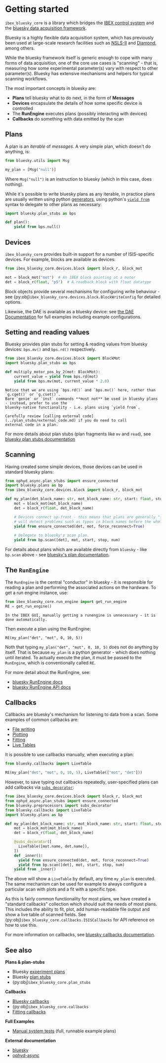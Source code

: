 # Getting started

`ibex_bluesky_core` is a library which bridges the 
[IBEX control system](https://github.com/ISISComputingGroup/ibex_user_manual/wiki/What-Is-IBEX) 
and the [bluesky data acquisition framework](https://blueskyproject.io/).

Bluesky is a highly flexible data acquisition system, which has previously been used at
large-scale research facilities such as [NSLS-II](https://www.bnl.gov/nsls2/) and 
[Diamond](https://www.diamond.ac.uk/Home.html), among others.

While the bluesky framework itself is generic enough to cope with many forms of data acquisition,
one of the core use cases is "scanning" - that is, measuring how some experimental parameter(s) 
vary with respect to other parameter(s). Bluesky has extensive mechanisms and helpers for typical
scanning workflows.

The most important concepts in bluesky are:
- **Plans** tell bluesky what to do next, in the form of **Messages**
- **Devices** encapsulate the details of how some specific device is controlled
- The **RunEngine** executes plans (possibly interacting with devices)
- **Callbacks** do something with data emitted by the scan

## Plans

A plan is an _iterable_ of _messages_. A very simple plan, which doesn't do anything, is:

```python
from bluesky.utils import Msg

my_plan = [Msg("null")]
```

Where `Msg("null")` is an instruction to bluesky (which in this case, does nothing).

While it's possible to write bluesky plans as any iterable, in practice plans are usually written
using python [generators](https://peps.python.org/pep-0255/), using python's 
[`yield from`](https://peps.python.org/pep-0380/) syntax to delegate to other plans as necessary:

```python
import bluesky.plan_stubs as bps

def plan():
    yield from bps.null()
```

## Devices

`ibex_bluesky_core` provides built-in support for a number of ISIS-specific devices. For example,
blocks are available as devices:

```python
from ibex_bluesky_core.devices.block import block_r, block_mot

mot = block_mot("mot")  # An IBEX block pointing at a motor
det = block_r(float, "p5")  # A readback block with float datatype
```

Block objects provide several mechanisms for configuring write behaviour - see 
{py:obj}`ibex_bluesky_core.devices.block.BlockWriteConfig` for detailed options.

Likewise, the DAE is available as a bluesky device: see [the DAE Documentation](../devices/dae.md)
for full examples including example configurations.

## Setting and reading values

Bluesky provides plan stubs for setting & reading values from bluesky devices: `bps.mv()` and 
`bps.rd()` respectively.

```python
from ibex_bluesky_core.devices.block import BlockMot
import bluesky.plan_stubs as bps

def multiply_motor_pos_by_2(mot: BlockMot):
    current_value = yield from bps.rd(mot)
    yield from bps.mv(mot, current_value * 2.0)
```

```{danger}
Notice that we are using `bps.rd()` and `bps.mv()` here, rather than `g.cget()` or `g.cset()`.
Bare `genie` or `inst` commands **must not** be used in bluesky plans - instead, prefer to use the
bluesky-native functionality - i.e. plans using `yield from`. 

Carefully review [calling external code](../plan_stubs/external_code.md) if you do need to call 
external code in a plan.
```

For more details about plan stubs (plan fragments like `mv` and `read`), see 
[bluesky plan stubs documentation](https://blueskyproject.io/bluesky/main/plans.html#stub-plans)

## Scanning

Having created some simple devices, those devices can be used in standard bluesky plans:

```python
from ophyd_async.plan_stubs import ensure_connected
import bluesky.plans as bp
from ibex_bluesky_core.devices.block import block_r, block_mot

def my_plan(det_block_name: str, mot_block_name: str, start: float, stop: float, num: int):
    mot = block_mot(mot_block_name)
    det = block_r(float, det_block_name)

    # Devices connect up-front - this means that plans are generally "fail-fast", and
    # will detect problems such as typos in block names before the whole plan runs.
    yield from ensure_connected(det, mot, force_reconnect=True)
    
    # Delegate to bluesky's scan plan.
    yield from bp.scan([det], mot, start, stop, num)
```

For details about plans which are available directly from `bluesky` - like `bp.scan` above - see 
[bluesky's plan documentation](https://blueskyproject.io/bluesky/main/plans.html#pre-assembled-plans).

## The `RunEngine`

The `RunEngine` is the central "conductor" in bluesky - it is responsible for reading a plan and
performing the associated actions on the hardware. To get a run engine instance, use:

```python
from ibex_bluesky_core.run_engine import get_run_engine
RE = get_run_engine()
```

```{tip}
In the IBEX GUI, manually getting a runengine is unnecessary - it is done automatically.
```

Then execute a plan using the RunEngine:

```
RE(my_plan("det", "mot", 0, 10, 5))
```

Noth that typing `my_plan("det", "mot", 0, 10, 5)` does not do anything by itself. 
That is because `my_plan` is a python generator - which does nothing until iterated. 
To actually execute the plan, it must be passed to the `RunEngine`, which is conventionally 
called `RE`.

For more detail about the RunEngine, see:
- [bluesky RunEngine docs](https://blueskyproject.io/bluesky/main/tutorial.html#the-runengine)
- [bluesky RunEngine API docs](https://blueskyproject.io/bluesky/main/run_engine_api.html)

## Callbacks

Callbacks are bluesky's mechanism for listening to data from a scan. Some examples of common callbacks
are:
- [File writing](../callbacks/file_writing.md)
- [Plotting](../callbacks/plotting.md)
- [Fitting](../fitting/fitting.md)
- [Live Tables](https://blueskyproject.io/bluesky/main/callbacks.html#livetable)

It is possible to use callbacks manually, when executing a plan:

```python
from bluesky.callbacks import LiveTable

RE(my_plan("det", "mot", 0, 10, 5), LiveTable(["mot", "det"]))
```

However, to save typing out callbacks repeatedly, user-specified plans can add callbacks via
[`subs_decorator`](https://blueskyproject.io/bluesky/main/callbacks.html#through-a-plan):

```python
from ibex_bluesky_core.devices.block import block_r, block_mot
from ophyd_async.plan_stubs import ensure_connected
from bluesky.preprocessors import subs_decorator
from bluesky.callbacks import LiveTable
import bluesky.plans as bp

def my_plan(det_block_name: str, mot_block_name: str, start: float, stop: float, num: int):
    mot = block_mot(mot_block_name)
    det = block_r(float, det_block_name)

    @subs_decorator([
      LiveTable([mot.name, det.name]),
    ])
    def _inner():
      yield from ensure_connected(det, mot, force_reconnect=True)
      yield from bp.scan([det], mot, start, stop, num)
    yield from _inner()
```

The above will show a `LiveTable` by default, any time `my_plan` is executed. The same mechanism can
be used for example to always configure a particular scan with plots and a fit with a specific type.

As this is fairly common functionality for most plans, we have created a "standard callbacks" collection which should suit the needs of most plans. This includes the ability to fit, plot, add human-readable file output and show a live table of scanned fields. See {py:obj}`ibex_bluesky_core.callbacks.ISISCallbacks` for API reference on how to use this.

For more information on callbacks, see
[bluesky callbacks documentation](https://blueskyproject.io/bluesky/main/callbacks.html).

## See also

**Plans & plan-stubs**
- Bluesky [experiment plans](https://blueskyproject.io/bluesky/main/plans.html#summary) 
- Bluesky [plan stubs](https://blueskyproject.io/bluesky/main/plans.html#stub-plans)
- {py:obj}`ibex_bluesky_core.plan_stubs`

**Callbacks**
- [Bluesky callbacks](https://blueskyproject.io/bluesky/main/callbacks.html)
- {py:obj}`ibex_bluesky_core.callbacks`
- [Fitting callbacks](../fitting/fitting.md)

**Full Examples**
- [Manual system tests](https://github.com/ISISComputingGroup/ibex_bluesky_core/tree/main/manual_system_tests) (full, 
runnable example plans)

**External documentation**
- [bluesky](https://blueskyproject.io/bluesky)
- [ophyd-async](https://blueskyproject.io/ophyd-async)